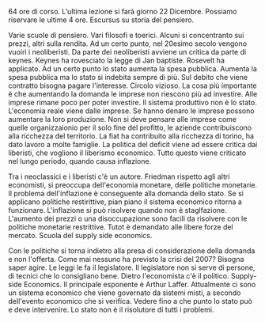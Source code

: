  64 ore di corso. L'ultima lezione si farà giorno 22 Dicembre. Possiamo riservare le ultime 4 ore. Escursus su storia del pensiero. 

Varie scuole di pensiero. Vari filosofi  e toerici. Alcuni si concentranto sui prezzi, altri sulla rendita. Ad un certo punto, nel 20esimo secolo vengono vuoiri i neoliberisti. Da parte dei neoliberisti avviene un critica da parte di keynes. Keynes ha rovesciato la legge di Jan baptiste. Rosevelt ha applicato. Ad un certo punto lo stato aumenta la spesa pubblica. Aumenta la spesa pubblica ma lo stato si indebita sempre di più. Sul debito che viene contratto bisogna pagare l'interesse. Circolo vizioso. La cosa più importante è che aumentando la domanda le imprese non riescono più ad investire. Alle imprese rimane poco per poter investire. Il sistema produttivo non è lo stato. L'economia reale viene dalle imprese. Se hanno denaro le imprese possono aumentare la loro produzione. Non si deve pensare alle imprese come quelle organizzaionio per il solo fine del profitto, le aziende contribuiscono alla ricchezza del territorio. La fiat ha contribuito alla ricchezza di torino, ha dato lavoro a molte famiglie. La politica del deficit viene ad essere critica dai liberisti, che vogliono il liberismo economico. Tutto questo viene criticato nel lungo periodo, quando causa inflazione. 


Tra i neoclassici e i liberisti c'è un autore. Friedman rispetto agli altri economisti, si preoccupa dell'economia monetare, delle politiche monetarie. Il problema dell'inflazione è conseguente alla domanda dello stato. Se si applicano politiche restirittive, pian piano il sistema economico ritorna a funzionare. L'inflazione si può risolvere quando non è staglfazione. L'aumento dei prezzi o una disoccupazione sono facili da risolvere con le politiche monetarie restrittive. Tutot è demandato alle libere forze del mercato. Scuola del supply side economics. 

Con le politiche si torna indietro alla presa di considerazione della domanda e non l'offerta. Come mai nessuno ha previsto la crisi del 2007? Bisogna saper agire. Le leggi le fa il legislatore. Il legislatore non si serve di persone, di tecnici che lo consigliano bene. Dietro l'economista c'è il politico. Supply-side Economics. Il principale esponente è Arthur Laffer. Attualmente ci sono un sistema economico che viene governato da sistemi misti, a secondo dell'evento economico che si verifica. Vedere fino a che punto lo stato può e deve intervenire. Lo stato non è il risolutore di tutti i problemi. 


